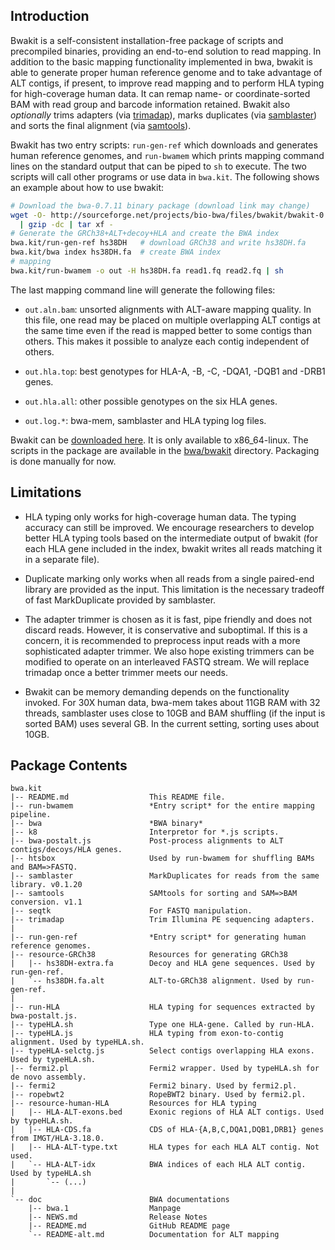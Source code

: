 ## Introduction

Bwakit is a self-consistent installation-free package of scripts and precompiled
binaries, providing an end-to-end solution to read mapping. In addition to the
basic mapping functionality implemented in bwa, bwakit is able to generate
proper human reference genome and to take advantage of ALT contigs, if present,
to improve read mapping and to perform HLA typing for high-coverage human data.
It can remap name- or coordinate-sorted BAM with read group and barcode
information retained. Bwakit also *optionally* trims adapters (via
[trimadap][ta]), marks duplicates (via [samblaster][sb]) and sorts the final
alignment (via [samtools][smtl]).

Bwakit has two entry scripts: `run-gen-ref` which downloads and generates human
reference genomes, and `run-bwamem` which prints mapping command lines on the
standard output that can be piped to `sh` to execute. The two scripts will call
other programs or use data in `bwa.kit`. The following shows an example about
how to use bwakit:

```sh
# Download the bwa-0.7.11 binary package (download link may change)
wget -O- http://sourceforge.net/projects/bio-bwa/files/bwakit/bwakit-0.7.12_x64-linux.tar.bz2/download \
  | gzip -dc | tar xf -
# Generate the GRCh38+ALT+decoy+HLA and create the BWA index
bwa.kit/run-gen-ref hs38DH   # download GRCh38 and write hs38DH.fa
bwa.kit/bwa index hs38DH.fa  # create BWA index
# mapping
bwa.kit/run-bwamem -o out -H hs38DH.fa read1.fq read2.fq | sh
```

The last mapping command line will generate the following files:

* `out.aln.bam`: unsorted alignments with ALT-aware mapping quality. In this
  file, one read may be placed on multiple overlapping ALT contigs at the same
  time even if the read is mapped better to some contigs than others. This makes
  it possible to analyze each contig independent of others.

* `out.hla.top`: best genotypes for HLA-A, -B, -C, -DQA1, -DQB1 and -DRB1 genes.

* `out.hla.all`: other possible genotypes on the six HLA genes.

* `out.log.*`: bwa-mem, samblaster and HLA typing log files.

Bwakit can be [downloaded here][res]. It is only available to x86_64-linux. The
scripts in the package are available in the [bwa/bwakit][kit] directory.
Packaging is done manually for now.

## Limitations

* HLA typing only works for high-coverage human data. The typing accuracy can
  still be improved. We encourage researchers to develop better HLA typing tools
  based on the intermediate output of bwakit (for each HLA gene included in the
  index, bwakit writes all reads matching it in a separate file).

* Duplicate marking only works when all reads from a single paired-end library
  are provided as the input. This limitation is the necessary tradeoff of fast
  MarkDuplicate provided by samblaster.

* The adapter trimmer is chosen as it is fast, pipe friendly and does not
  discard reads. However, it is conservative and suboptimal. If this is a
  concern, it is recommended to preprocess input reads with a more sophisticated
  adapter trimmer. We also hope existing trimmers can be modified to operate on
  an interleaved FASTQ stream. We will replace trimadap once a better trimmer
  meets our needs.

* Bwakit can be memory demanding depends on the functionality invoked. For 30X
  human data, bwa-mem takes about 11GB RAM with 32 threads, samblaster uses
  close to 10GB and BAM shuffling (if the input is sorted BAM) uses several GB.
  In the current setting, sorting uses about 10GB.


## Package Contents  
```
bwa.kit
|-- README.md                  This README file.
|-- run-bwamem                 *Entry script* for the entire mapping pipeline.
|-- bwa                        *BWA binary*
|-- k8                         Interpretor for *.js scripts.
|-- bwa-postalt.js             Post-process alignments to ALT contigs/decoys/HLA genes.
|-- htsbox                     Used by run-bwamem for shuffling BAMs and BAM=>FASTQ.
|-- samblaster                 MarkDuplicates for reads from the same library. v0.1.20
|-- samtools                   SAMtools for sorting and SAM=>BAM conversion. v1.1
|-- seqtk                      For FASTQ manipulation.
|-- trimadap                   Trim Illumina PE sequencing adapters.
|
|-- run-gen-ref                *Entry script* for generating human reference genomes.
|-- resource-GRCh38            Resources for generating GRCh38
|   |-- hs38DH-extra.fa        Decoy and HLA gene sequences. Used by run-gen-ref.
|   `-- hs38DH.fa.alt          ALT-to-GRCh38 alignment. Used by run-gen-ref.
|
|-- run-HLA                    HLA typing for sequences extracted by bwa-postalt.js.
|-- typeHLA.sh                 Type one HLA-gene. Called by run-HLA.
|-- typeHLA.js                 HLA typing from exon-to-contig alignment. Used by typeHLA.sh.
|-- typeHLA-selctg.js          Select contigs overlapping HLA exons. Used by typeHLA.sh.
|-- fermi2.pl                  Fermi2 wrapper. Used by typeHLA.sh for de novo assembly.
|-- fermi2                     Fermi2 binary. Used by fermi2.pl.
|-- ropebwt2                   RopeBWT2 binary. Used by fermi2.pl.
|-- resource-human-HLA         Resources for HLA typing
|   |-- HLA-ALT-exons.bed      Exonic regions of HLA ALT contigs. Used by typeHLA.sh.
|   |-- HLA-CDS.fa             CDS of HLA-{A,B,C,DQA1,DQB1,DRB1} genes from IMGT/HLA-3.18.0.
|   |-- HLA-ALT-type.txt       HLA types for each HLA ALT contig. Not used.
|   `-- HLA-ALT-idx            BWA indices of each HLA ALT contig. Used by typeHLA.sh
|       `-- (...)
|
`-- doc                        BWA documentations
    |-- bwa.1                  Manpage
    |-- NEWS.md                Release Notes
    |-- README.md              GitHub README page
    `-- README-alt.md          Documentation for ALT mapping
```

[res]: https://sourceforge.net/projects/bio-bwa/files/bwakit
[sb]: https://github.com/GregoryFaust/samblaster
[ta]: https://github.com/lh3/seqtk/blob/master/trimadap.c
[smtl]: http://www.htslib.org
[kit]: https://github.com/lh3/bwa/tree/master/bwakit
